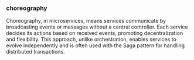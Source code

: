 ### choreography

Choreography, in microservices, means services communicate by broadcasting events or messages without a central controller. Each service decides its actions based on received events, promoting decentralization and flexibility. This approach, unlike orchestration, enables services to evolve independently and is often used with the Saga pattern for handling distributed transactions.
